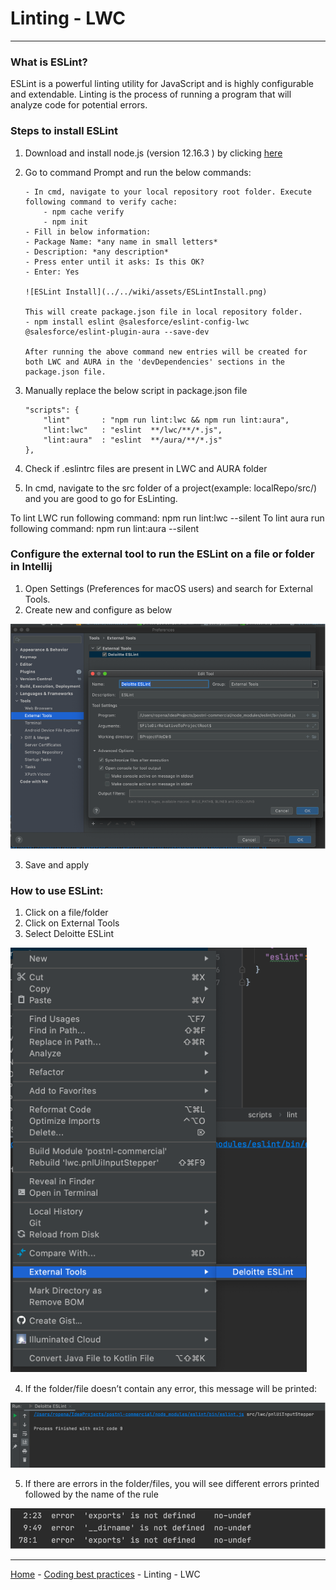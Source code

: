 # Linting - LWC

---

### What is ESLint?
ESLint is a powerful linting utility for JavaScript and is highly configurable and extendable.
Linting is the process of running a program that will analyze code for potential errors.

### Steps to install ESLint

1.	Download and install node.js (version  12.16.3 ) by clicking [here](https://nodejs.org/en/download/)
2.	Go to command Prompt and run the below commands:

        - In cmd, navigate to your local repository root folder. Execute following command to verify cache:
            - npm cache verify
            - npm init
        - Fill in below information:
        - Package Name: *any name in small letters*
        - Description: *any description*
        - Press enter until it asks: Is this OK?
        - Enter: Yes

        ![ESLint Install](../../wiki/assets/ESLintInstall.png)

        This will create package.json file in local repository folder.
        - npm install eslint @salesforce/eslint-config-lwc @salesforce/eslint-plugin-aura --save-dev

        After running the above command new entries will be created for both LWC and AURA in the 'devDependencies' sections in the package.json file.
   
3. Manually replace the below script in package.json file

    ```
    "scripts": {
        "lint"       : "npm run lint:lwc && npm run lint:aura",
        "lint:lwc"   : "eslint  **/lwc/**/*.js",
        "lint:aura"  : "eslint  **/aura/**/*.js"
    },
    ```

4. Check if .eslintrc files are present in LWC and AURA folder

5. In cmd, navigate to the src folder of a project(example: localRepo/src/) and you are good to go for EsLinting.

To lint LWC run following command:  npm run lint:lwc --silent
To lint aura run following command: npm run lint:aura --silent

### Configure the external tool to run the ESLint on a file or folder in Intellij

1.	Open Settings (Preferences for macOS users) and search for External Tools.
2.	Create new and configure as below

 ![ESLint Configuration](../../wiki/assets/ESLintConfig.png)

3.	Save and apply

### How to use ESLint:

1.	Click on a file/folder
2.	Click on External Tools
3.	Select Deloitte ESLint

![External Tools](../../wiki/assets/ESLintExtTools.png)

4.	If the folder/file doesn’t contain any error, this message will be printed:

![No Errors](../../wiki/assets/ESLintNoErrors.png)

5.	If there are errors in the folder/files, you will see different errors printed followed by the name of the rule

![Errors](../../wiki/assets/ESLintErrors.png)


---

[Home](/wiki/Home.md) - [Coding best practices](/wiki/coding_best_practices/coding_best_practices.md) - Linting - LWC
